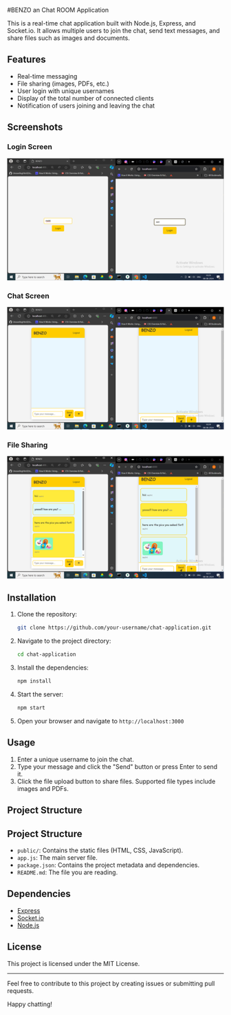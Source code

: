 #BENZO an Chat ROOM Application

This is a real-time chat application built with Node.js, Express, and Socket.io. It allows multiple users to join the chat, send text messages, and share files such as images and documents.

## Features

- Real-time messaging
- File sharing (images, PDFs, etc.)
- User login with unique usernames
- Display of the total number of connected clients
- Notification of users joining and leaving the chat

## Screenshots

### Login Screen
![Login Screen](Screenshot%20(232).png)

### Chat Screen
![Chat Screen](Screenshot%20(233).png)

### File Sharing
![File Sharing](Screenshot%20(236).png)

## Installation

1. Clone the repository:
    ```sh
    git clone https://github.com/your-username/chat-application.git
    ```

2. Navigate to the project directory:
    ```sh
    cd chat-application
    ```

3. Install the dependencies:
    ```sh
    npm install
    ```

4. Start the server:
    ```sh
    npm start
    ```

5. Open your browser and navigate to `http://localhost:3000`

## Usage

1. Enter a unique username to join the chat.
2. Type your message and click the "Send" button or press Enter to send it.
3. Click the file upload button to share files. Supported file types include images and PDFs.

## Project Structure



## Project Structure

- `public/`: Contains the static files (HTML, CSS, JavaScript).
- `app.js`: The main server file.
- `package.json`: Contains the project metadata and dependencies.
- `README.md`: The file you are reading.

## Dependencies

- [Express](https://expressjs.com/)
- [Socket.io](https://socket.io/)
- [Node.js](https://nodejs.org/)

## License

This project is licensed under the MIT License.

---

Feel free to contribute to this project by creating issues or submitting pull requests.

Happy chatting!

